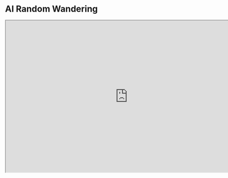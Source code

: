 # AI Random Wandering

<p><iframe title="YouTube video player" src="https://www.youtube.com/embed/W53cnC_FzBY?si=FLQMUPWs5P5vqEM1" width="800" height="500" allowfullscreen="allowfullscreen" allow="accelerometer; autoplay; clipboard-write; encrypted-media; gyroscope; picture-in-picture; web-share"></iframe></p>